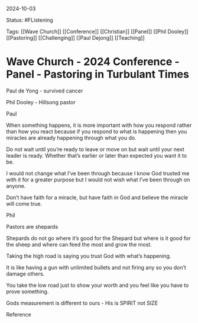 2024-10-03

Status: #FListening 

Tags: [[Wave Church]] [[Conference]] [[Christian]] [[Panel]] [[Phil Dooley]] [[Pastoring]] [[Challenging]] [[Paul Dejong]] [[Teaching]]

# Wave Church - 2024 Conference - Panel - Pastoring in Turbulant Times
Paul de Yong - survived cancer

Phil Dooley - Hillsong pastor

  

  

Paul

When something happens, it is more important with how you respond rather than how you react because if you respond to what is happening then you miracles are already happening through what you do.

  

Do not wait until you’re ready to leave or move on but wait until your next leader is ready. Whether that’s earlier or later than expected you want it to be.

  

I would not change what I’ve been through because I know God trusted me with it for a greater purpose but I would not wish what I’ve been through on anyone.

  

Don’t have faith for a miracle, but have faith in God and believe the miracle will come true.

  

  

Phil

Pastors are shepards

Shepards do not go where it’s good for the Shepard but where is it good for the sheep and where can feed the most and grow the most.

  

Taking the high road is saying you trust God with what’s happening.

It is like having a gun with unlimited bullets and not firing any so you don’t damage others.

  

You take the low road just to show your worth and you feel like you have to prove something.

  

Gods measurement is different to ours - His is SPIRIT not SIZE

Reference